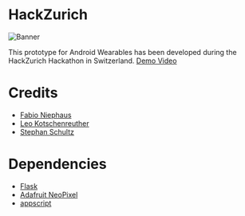 HackZurich
==========
![Banner](https://raw.githubusercontent.com/fniephaus/HackZurich/master/app/AndrodiWearTest/mobile/src/main/res/drawable-xhdpi/cover.jpg "Remotify")

This prototype for Android Wearables has been developed during the HackZurich Hackathon in Switzerland.
[Demo Video](https://www.youtube.com/watch?v=t9eGfG7VGqA)

# Credits
* [Fabio Niephaus](https://github.com/fniephaus)
* [Leo Kotschenreuther](https://github.com/LeoKotschenreuther)
* [Stephan Schultz](https://github.com/Steppschuh)

# Dependencies
* [Flask](http://flask.pocoo.org/)
* [Adafruit NeoPixel](https://github.com/adafruit/Adafruit_NeoPixel)
* [appscript](http://appscript.sourceforge.net/)
